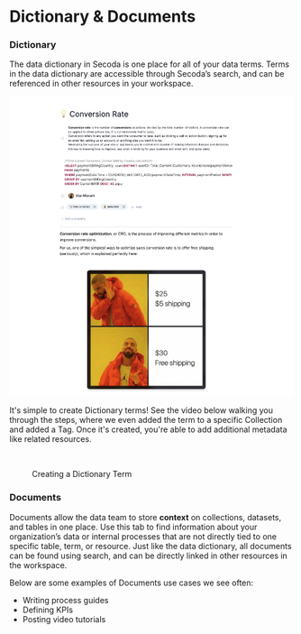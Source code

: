 # Dictionary & Documents

### Dictionary

The data dictionary in Secoda is one place for all of your data terms. Terms in the data dictionary are accessible through Secoda’s search, and can be referenced in other resources in your workspace.

![](../.gitbook/assets/dictionary.png)

It's simple to create Dictionary terms! See the video below walking you through the steps, where we even added the term to a specific Collection and added a Tag. Once it's created, you're able to add additional metadata like related resources.

<figure><img src="../.gitbook/assets/Kapture 2023-05-01 at 17.43.47.gif" alt=""><figcaption><p>Creating a Dictionary Term</p></figcaption></figure>

### Documents

Documents allow the data team to store **context** on collections, datasets, and tables in one place. Use this tab to find information about your organization’s data or internal processes that are not directly tied to one specific table, term, or resource. Just like the data dictionary, all documents can be found using search, and can be directly linked in other resources in the workspace.

Below are some examples of Documents use cases we see often:

* Writing process guides
* Defining KPIs
* Posting video tutorials
